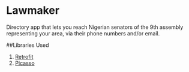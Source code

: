 # Lawmaker
Directory app that lets you reach Nigerian senators of the 9th assembly representing your area, via their phone numbers and/or email.


##Libraries Used
1. [Retrofit](https://github.com/square/retrofit)
2. [Picasso](https://github.com/square/picasso)
